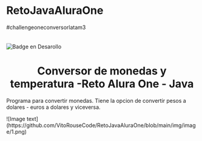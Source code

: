 # RetoJavaAluraOne
#challengeoneconversorlatam3
<br></br>
<br>![Badge en Desarollo](https://img.shields.io/badge/STATUS-EN%20DESAROLLO-green)</br>
<h1 align="center"> Conversor de monedas y temperatura -Reto Alura One - Java </h1>
<p>Programa para convertir monedas. Tiene la opcion de convertir pesos a dolares - euros a dolares y viceversa.</p>
![Image text](https://github.com/VitoRouseCode/RetoJavaAluraOne/blob/main/img/image/1.png) 

